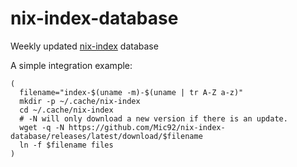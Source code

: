 # nix-index-database

Weekly updated [nix-index](https://github.com/bennofs/nix-index) database

A simple integration example:

```shell
(
  filename="index-$(uname -m)-$(uname | tr A-Z a-z)"
  mkdir -p ~/.cache/nix-index
  cd ~/.cache/nix-index
  # -N will only download a new version if there is an update.
  wget -q -N https://github.com/Mic92/nix-index-database/releases/latest/download/$filename
  ln -f $filename files
)
```
